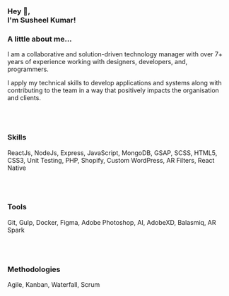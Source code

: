 <h3> Hey 👋, <br/>I'm Susheel Kumar!</h1>
</h3>

### A little about me...
I am a collaborative and solution-driven technology manager with over 7+ years of experience working with designers, developers, and, programmers.

I apply my technical skills to develop applications and systems along with contributing to the team in a way that positively impacts the organisation and clients.

<br/><br/>
### Skills
ReactJs, NodeJs, Express, JavaScript, MongoDB, GSAP, SCSS, HTML5, CSS3, Unit Testing, PHP, Shopify, Custom WordPress, AR Filters, React Native 

<br/><br/>
### Tools
Git, Gulp, Docker, Figma, Adobe Photoshop, AI, AdobeXD, Balasmiq, AR Spark

<br/><br/>
### Methodologies
Agile, Kanban, Waterfall, Scrum

